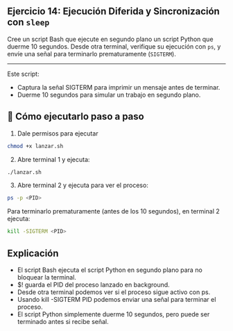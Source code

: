 ## Ejercicio 14: Ejecución Diferida y Sincronización con `sleep`

Cree un script Bash que ejecute en segundo plano un script Python que duerme 10 segundos. Desde otra terminal, verifique su ejecución con `ps`, y envíe una señal para terminarlo prematuramente (`SIGTERM`).

---

Este script:
- Captura la señal SIGTERM para imprimir un mensaje antes de terminar.
- Duerme 10 segundos para simular un trabajo en segundo plano.

## 🧪 Cómo ejecutarlo paso a paso
1. Dale permisos para ejecutar
```bash
chmod +x lanzar.sh
```

2. Abre terminal 1 y ejecuta:
```bash
./lanzar.sh
```

3. Abre terminal 2 y ejecuta para ver el proceso:
```bash
ps -p <PID>
```
Para terminarlo prematuramente (antes de los 10 segundos), en terminal 2 ejecuta:
```bash
kill -SIGTERM <PID>
```

## Explicación
- El script Bash ejecuta el script Python en segundo plano para no bloquear la terminal.
- $! guarda el PID del proceso lanzado en background.
- Desde otra terminal podemos ver si el proceso sigue activo con ps.
- Usando kill -SIGTERM PID podemos enviar una señal para terminar el proceso.
- El script Python simplemente duerme 10 segundos, pero puede ser terminado antes si recibe señal.